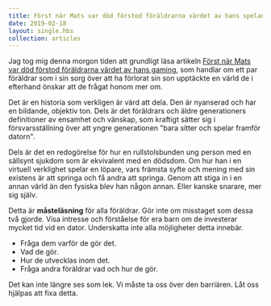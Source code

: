 ```yaml
---
title: Först när Mats var död förstod föräldrarna värdet av hans spelande →
date: 2019-02-18
layout: single.hbs
collection: articles
---
```


Jag tog mig denna morgon tiden att grundligt läsa artikeln [Först när Mats var död förstod föräldrarna värdet av hans gaming](https://www.svt.se/nyheter/utrikes/berattelsen-om-mats), som handlar om ett par föräldrar som i sin sorg över att ha förlorat sin son upptäckte en värld de i efterhand önskar att de frågat honom mer om.

Det är en historia som verkligen är värd att dela. Den är nyanserad och har en bildande, objektiv ton. Dels är det föräldrars och äldre generationers definitioner av ensamhet och vänskap, som kraftigt sätter sig i försvarsställning över att yngre generationen "bara sitter och spelar framför datorn".

Dels är det en redogörelse för hur en rullstolsbunden ung person med en sällsynt sjukdom som är ekvivalent med en dödsdom. Om hur han i en virtuell verklighet spelar en löpare, vars främsta syfte och mening med sin existens är att springa och få andra att springa. Genom att stiga in i en annan värld än den fysiska blev han någon annan. Eller kanske snarare, mer sig själv.

Detta är **måsteläsning** för alla föräldrar. Gör inte om misstaget som dessa två gjorde. Visa intresse och förståelse för era barn om de investerar mycket tid vid en dator. Underskatta inte alla möjligheter detta innebär.

- Fråga dem varför de gör det.
- Vad de gör.
- Hur de utvecklas inom det.
- Fråga andra föräldrar vad och hur de gör.

Det kan inte längre ses som lek. Vi måste ta oss över den barriären. Låt oss hjälpas att fixa detta.
